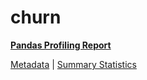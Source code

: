 # churn

[**Pandas Profiling Report**](https://epistasislab.github.io/penn-ml-benchmarks/profile/churn.html)

[Metadata](metadata.yaml) | [Summary Statistics](summary_stats.tsv)

